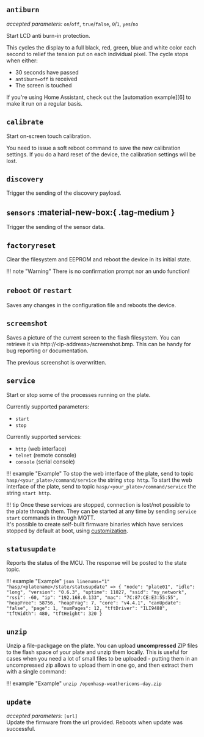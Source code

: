 ## `antiburn`

_accepted parameters:_ `on`/`off`, `true`/`false`, `0`/`1`, `yes`/`no`   

Start LCD anti burn-in protection.

This cycles the display to a full black, red, green, blue and white color each second to relief the tension put on each individual pixel.
The cycle stops when either:

- 30 seconds have passed
- `antiburn=off` is received
- The screen is touched

If you're using Home Assistant, check out the [automation example][6] to make it run on a regular basis.

## `calibrate`

Start on-screen touch calibration.

You need to issue a soft reboot command to save the new calibration settings. If you do a hard reset of the device, the calibration settings will be lost.

## `discovery`

Trigger the sending of the discovery payload.

## `sensors` :material-new-box:{ .tag-medium }

Trigger the sending of the sensor data.

## `factoryreset`

Clear the filesystem and EEPROM and reboot the device in its initial state.

!!! note "Warning"
    There is no confirmation prompt nor an undo function!

## `reboot` or `restart`

Saves any changes in the configuration file and reboots the device.

## `screenshot`

Saves a picture of the current screen to the flash filesystem. You can retrieve it via http://&lt;ip-address&gt;/screenshot.bmp.
This can be handy for bug reporting or documentation.

The previous screenshot is overwritten.

## `service`

Start or stop some of the processes running on the plate.

Currently supported parameters:

- `start`
- `stop`

Currently supported services:

- `http` (web interface)
- `telnet` (remote console)
- `console` (serial console)

!!! example "Example"
    To stop the web interface of the plate, send to topic `hasp/<your_plate>/command/service` the string `stop http`.
    To start the web interface of the plate, send to topic `hasp/<your_plate>/command/service` the string `start http`.


!!! tip
    Once these services are stopped, connection is lost/not possible to the plate through them. They can be started at any time by sending `service start` commands in through MQTT.             
    It's possible to create self-built firmware binaries which have services stopped by default at boot, using [customization](../firmware/compiling/customize.md). 

## `statusupdate`

Reports the status of the MCU. The response will be posted to the state topic.

!!! example "Example"
    ```json linenums="1"
    "hasp/<platename>/state/statusupdate" => {
        "node": "plate01",
        "idle": "long",
        "version": "0.6.3",
        "uptime": 11027,
        "ssid": "my_network",
        "rssi": -60,
        "ip": "192.168.0.133",
        "mac": "7C:87:CE:E3:55:55",
        "heapFree": 58756,
        "heapFrag": 7,
        "core": "v4.4.1",
        "canUpdate": "false",
        "page": 1,
        "numPages": 12,
        "tftDriver": "ILI9488",
        "tftWidth": 480,
        "tftHeight": 320
    }
    ```

## `unzip`

Unzip a file-packgage on the plate. You can upload **uncompressed** ZIP files to the flash space of your plate and unzip them locally. This is useful for cases when you need a lot of small files to be uploaded - putting them in an uncompressed zip allows to upload them in one go, and then extract them with a single command:

!!! example "Example"
    ```
    unzip /openhasp-weathericons-day.zip
    ```

## `update`

_accepted parameters:_ `[url]`     
Update the firmware from the url provided. Reboots when update was successful.

